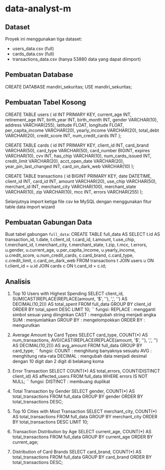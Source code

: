 # data-analyst-m

## Dataset
Proyek ini menggunakan tiga dataset:
- users_data.csv (full)
- cards_data.csv (full)
- transactions_data.csv (hanya 53880 data yang dapat diimport)

## Pembuatan Database
CREATE DATABASE mandiri_sekuritas;
USE mandiri_sekuritas;

## Pembuatan Tabel Kosong
CREATE TABLE users (
    id INT PRIMARY KEY,
    current_age INT,
    retirement_age INT,
    birth_year INT,
    birth_month INT,
    gender VARCHAR(10),
    address VARCHAR(255),
    latitude FLOAT,
    longitude FLOAT,
    per_capita_income VARCHAR(20),
    yearly_income VARCHAR(20),
    total_debt VARCHAR(20),
    credit_score INT,
    num_credit_cards INT
);

CREATE TABLE cards (
    id INT PRIMARY KEY,
    client_id INT,
    card_brand VARCHAR(50),
    card_type VARCHAR(50),
    card_number BIGINT,
    expires VARCHAR(10),
    cvv INT,
    has_chip VARCHAR(10),
    num_cards_issued INT,
    credit_limit VARCHAR(20),
    acct_open_date VARCHAR(20),
    year_pin_last_changed INT,
    card_on_dark_web VARCHAR(10)
);

CREATE TABLE transactions (
    id BIGINT PRIMARY KEY,
    date DATETIME,
    client_id INT,
    card_id INT,
    amount VARCHAR(20),
    use_chip VARCHAR(50),
    merchant_id INT,
    merchant_city VARCHAR(100),
    merchant_state VARCHAR(10),
    zip VARCHAR(10),
    mcc INT,
    errors VARCHAR(255)
);

Selanjutnya import ketiga file csv ke MySQL dengan menggunakan fitur table data import wizard

## Pembuatan Gabungan Data
Buat tabel gabungan `full_data`:
CREATE TABLE full_data AS
SELECT 
  t.id AS transaction_id,
  t.date,
  t.client_id,
  t.card_id,
  t.amount,
  t.use_chip,
  t.merchant_id,
  t.merchant_city,
  t.merchant_state,
  t.zip,
  t.mcc,
  t.errors,
  u.gender,
  u.current_age,
  u.per_capita_income,
  u.yearly_income,
  u.credit_score,
  u.num_credit_cards,
  c.card_brand,
  c.card_type,
  c.credit_limit,
  c.card_on_dark_web
FROM transactions t
JOIN users u ON t.client_id = u.id
JOIN cards c ON t.card_id = c.id;

## Analisis
1. Top 10 Users with Highest Spending
SELECT client_id,
       SUM(CAST(REPLACE(REPLACE(amount, '$', ''), ',', '') AS DECIMAL(10,2))) AS total_spent
FROM full_data
GROUP BY client_id
ORDER BY total_spent DESC
LIMIT 10;
`` fungsi:
REPLACE : mengganti simbol sesuai yang diinginkan
CAST : mengubah string menjadi angka
SUM : menjumlahkan
GROUP BY : mengelompokkan
ORDER BY : mengurutkan

3. Average Amount by Card Types
SELECT card_type,
       COUNT(*) AS num_transactions,
       AVG(CAST(REPLACE(REPLACE(amount, '$', ''), ',', '') AS DECIMAL(10,2))) AS avg_amount
FROM full_data
GROUP BY card_type;
`` fungsi:
COUNT : menghitung banyaknya sesuatu
AVG : menghitung rata-rata
DECIMAL : mengubah data menjadi desimal dengan 10 digit dan 2 digit di belakang koma

5. Error Transaction
SELECT COUNT(*) AS total_errors,
       COUNT(DISTINCT client_id) AS affected_users
FROM full_data
WHERE errors IS NOT NULL;
`` fungsi:
DISTINCT : membuang duplikat

7. Total Transaction by Gender
SELECT gender, COUNT(*) AS total_transactions
FROM full_data
GROUP BY gender
ORDER BY total_transactions DESC;

8. Top 10 Cities with Most Transaction
SELECT merchant_city, COUNT(*) AS total_transactions
FROM full_data
GROUP BY merchant_city
ORDER BY total_transactions DESC
LIMIT 10;

9. Transaction Distribution by Age
SELECT current_age, COUNT(*) AS total_transactions
FROM full_data
GROUP BY current_age
ORDER BY current_age;

10. Distribution of Card Brands
SELECT card_brand, COUNT(*) AS total_transactions
FROM full_data
GROUP BY card_brand
ORDER BY total_transactions DESC;
